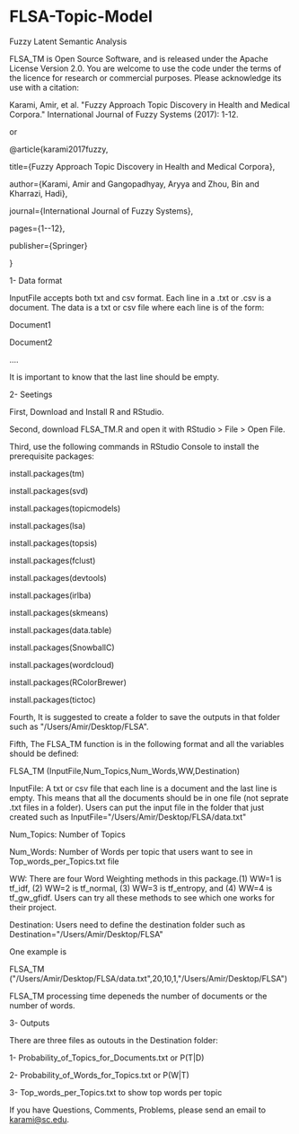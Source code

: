 # FLSA-Topic-Model

Fuzzy Latent Semantic Analysis 

FLSA_TM is Open Source Software, and is released under the Apache License Version 2.0. You are welcome to use the code under the terms of the licence for research or commercial purposes. Please acknowledge its use with a citation:

Karami, Amir, et al. "Fuzzy Approach Topic Discovery in Health and Medical Corpora." International Journal of Fuzzy Systems (2017): 1-12.

or 

@article{karami2017fuzzy,

  title={Fuzzy Approach Topic Discovery in Health and Medical Corpora},
  
  author={Karami, Amir and Gangopadhyay, Aryya and Zhou, Bin and Kharrazi, Hadi},
  
  journal={International Journal of Fuzzy Systems},
  
  pages={1--12},
  
  publisher={Springer}
  
}





1- Data format

InputFile accepts both txt and csv format. Each line in a .txt or .csv is a document. The data is a txt or csv file where each line is of the form:

Document1

Document2

....

It is important to know that the last line should be empty. 




2- Seetings

First, Download and Install R and RStudio. 

Second, download FLSA_TM.R and open it with RStudio >  File > Open File.

Third, use the following commands in RStudio Console to install the prerequisite packages: 

install.packages(tm)

install.packages(svd)

install.packages(topicmodels)

install.packages(lsa)

install.packages(topsis)

install.packages(fclust)

install.packages(devtools)

install.packages(irlba)

install.packages(skmeans)

install.packages(data.table)

install.packages(SnowballC)

install.packages(wordcloud)

install.packages(RColorBrewer)

install.packages(tictoc)

Fourth, It is suggested to create a folder to save the outputs in that folder such as "/Users/Amir/Desktop/FLSA".

Fifth, The FLSA_TM function is in the following format and all the variables should be defined:

FLSA_TM (InputFile,Num_Topics,Num_Words,WW,Destination)

InputFile: A txt or csv file that each line is a document and the last line is empty. This means that all the documents should be in one file (not seprate .txt files in a folder). Users can put the input file in the folder that just created such as InputFile="/Users/Amir/Desktop/FLSA/data.txt"

Num_Topics: Number of Topics

Num_Words: Number of Words per topic that users want to see in Top_words_per_Topics.txt file

WW: There are four Word Weighting methods in this package.(1) WW=1 is tf_idf, (2) WW=2 is tf_normal, (3) WW=3 is tf_entropy, and (4) WW=4 is tf_gw_gfidf. Users can try all these methods to see which one works for their project. 

Destination: Users need to define the destination folder such as Destination="/Users/Amir/Desktop/FLSA"

One example is 

FLSA_TM ("/Users/Amir/Desktop/FLSA/data.txt",20,10,1,"/Users/Amir/Desktop/FLSA")


FLSA_TM processing time depeneds the number of documents or the number of words.



3- Outputs

There are three files as outouts in the Destination folder:

1- Probability_of_Topics_for_Documents.txt or P(T|D)

2- Probability_of_Words_for_Topics.txt or P(W|T)

3- Top_words_per_Topics.txt to show top words per topic



If you have Questions, Comments, Problems, please send an email to karami@sc.edu. 


